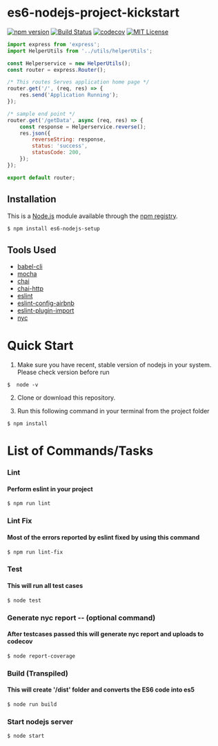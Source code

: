# es6-nodejs-project-kickstart

[![npm version][npm-image]][npm-url]
[![Build Status][travis-image]][travis-url]
[![codecov][codecov-image]][codecov-url]
[![MIT License][license-image]][license-url]


```js
import express from 'express';
import HelperUtils from '../utils/helperUtils';

const Helperservice = new HelperUtils();
const router = express.Router();

/* This routes Serves application home page */
router.get('/', (req, res) => {
    res.send('Application Running');
});

/* sample end point */
router.get('/getData', async (req, res) => {
    const response = Helperservice.reverse();
    res.json({
        reverseString: response,
        status: 'success',
        statusCode: 200,
    });
});

export default router;
```

## Installation

This is a [Node.js](https://nodejs.org/en/) module available through the
[npm registry](https://www.npmjs.com/).

```bash
$ npm install es6-nodejs-setup
```

## Tools Used 

- [babel-cli](https://babeljs.io/)
- [mocha](https://mochajs.org)
- [chai](https://github.com/chaijs/chai)
- [chai-http](https://www.chaijs.com/plugins/chai-http)
- [eslint](https://github.com/eslint/eslint)
- [eslint-config-airbnb](https://www.npmjs.com/package/eslint-config-airbnb)
- [eslint-plugin-import](https://www.npmjs.com/package/eslint-plugin-import)
- [nyc](https://github.com/istanbuljs/nyc)

# Quick Start

1. Make sure you have recent, stable version of nodejs in your system. Please check version before run
```
$  node -v
```
2. Clone or download this repository.

3. Run this following command in your terminal from the project folder

```shell
$ npm install
```

# List of Commands/Tasks

### Lint
#### Perform eslint in your project 
```shell
$ npm run lint
```

### Lint Fix
#### Most of the errors reported by eslint fixed by using this command 
```shell
$ npm run lint-fix
```

### Test
#### This will run all test cases 
```shell
$ node test 
```

### Generate nyc report -- (optional command)
#### After testcases passed this will generate nyc report and uploads to codecov 
```shell
$ node report-coverage 
```

### Build (Transpiled)
#### This will create '/dist' folder and converts the ES6 code into es5   
```shell
$ node run build
```

### Start nodejs server
```shell
$ node start
```

<!---
[![dependencies Status][dependencies-image]][dependencies-url]
[![devDependencies Status][devDependencies-image]][devDependencies-url]
--->

[devDependencies-url]:https://david-dm.org/srinivaskandukuri/es6-nodejs-project-kickstart/dev-status.svg
[devDependencies-image]:https://david-dm.org/srinivaskandukuri/es6-nodejs-project-kickstart?type=dev

[dependencies-url]:https://david-dm.org/srinivaskandukuri/es6-nodejs-project-kickstart/status.svg
[dependencies-image]:https://david-dm.org/srinivaskandukuri/es6-nodejs-project-kickstart


[npm-url]:https://www.npmjs.com/package/es6-nodejs-setup
[npm-image]:https://badge.fury.io/js/es6-nodejs-setup.svg

[codecov-url]:https://codecov.io/gh/srinivasKandukuri/es6-nodejs-project-kickstart
[codecov-image]: https://codecov.io/gh/srinivasKandukuri/es6-nodejs-project-kickstart/branch/master/graph/badge.svg

[travis-url]:https://travis-ci.org/srinivasKandukuri/es6-nodejs-project-kickstart
[travis-image]: https://travis-ci.org/srinivasKandukuri/es6-nodejs-project-kickstart.svg?branch=master

[license-url]: https://github.com/srinivasKandukuri/es6-nodejs-project-kickstart/blob/master/LICENSE
[license-image]: http://img.shields.io/badge/license-MIT-000000.svg?style=flat-square
